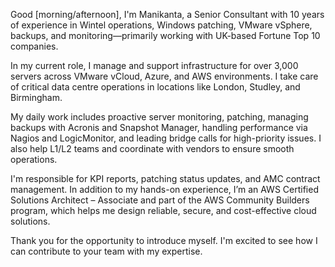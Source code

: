 Good [morning/afternoon], I'm Manikanta, a Senior Consultant with 10 years of experience in Wintel operations, Windows patching, VMware vSphere, backups, and monitoring—primarily working with UK-based Fortune Top 10 companies.

In my current role, I manage and support infrastructure for over 3,000 servers across VMware vCloud, Azure, and AWS environments. I take care of critical data centre operations in locations like London, Studley, and Birmingham.

My daily work includes proactive server monitoring, patching, managing backups with Acronis and Snapshot Manager, handling performance via Nagios and LogicMonitor, and leading bridge calls for high-priority issues. I also help L1/L2 teams and coordinate with vendors to ensure smooth operations.

I'm responsible for KPI reports, patching status updates, and AMC contract management. In addition to my hands-on experience, I’m an AWS Certified Solutions Architect – Associate and part of the AWS Community Builders program, which helps me design reliable, secure, and cost-effective cloud solutions.

Thank you for the opportunity to introduce myself. I'm excited to see how I can contribute to your team with my expertise.
